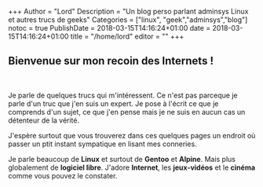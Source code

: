 +++
Author = "Lord"
Description = "Un blog perso parlant adminsys Linux et autres trucs de geeks"
Categories = ["linux", "geek","adminsys","blog"]
notoc = true
PublishDate = 2018-03-15T14:16:24+01:00
date = 2018-03-15T14:16:24+01:00
title = "/home/lord"
editor = ""
+++

## Bienvenue sur mon recoin des Internets !

<br>

Je parle de quelques trucs qui m'intéressent. Ce n'est pas parceque je parle d'un truc que j'en suis
 un expert. Je pose à l'écrit ce que je comprends d'un sujet, ce que j'en pense mais je ne suis en aucun cas un
 détenteur de la vérité.

J'espère surtout que vous trouverez dans ces quelques pages un endroit où passer un ptit instant sympatique en lisant mes conneries.

Je parle beaucoup de **Linux** et surtout de **Gentoo** et **Alpine**. Mais plus globalement de **logiciel libre**. J'adore **Internet**, les **jeux-vidéos** et le **cinéma** comme vous pouvez le constater.

